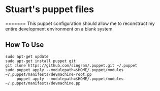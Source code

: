 # Stuart's puppet files
=======
This puppet configuration should allow me to reconstruct my entire development environment on a blank system

## How To Use
```
sudo apt-get update
sudo apt-get install puppet git
git clone https://github.com/singram/.puppet.git ~/.puppet
sudo puppet apply --modulepath=$HOME/.puppet/modules ~/.puppet/manifests/devmachine-root.pp
     puppet apply --modulepath=$HOME/.puppet/modules ~/.puppet/manifests/devmachine.pp
```
